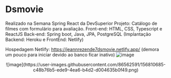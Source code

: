 # Dsmovie
Realizado na Semana Spring React da DevSuperior 
Projeto: Catálogo de filmes com formulário para avaliação.
Front-end: HTML, CSS, Typescript e ReactJS
Back-end: Spring boot, Java, JPA, PostgreSQL
(Implantação Backend: Heroku e FrontEnd: Netlify)

Hospedagem Netlify: https://jeannrezende7dsmovie.netlify.app/
(demora um pouco para iniciar devido ao banco ficar inativo)
![image](https://user-images.githubusercontent.com/86562591/156809949-fe623b27-ba0b-4b23-9c01-08e5e00abe9e.png)
<p align="center">![image](https://user-images.githubusercontent.com/86562591/156810685-c48b76b5-ede9-4ea6-b4d2-d004635b0f49.png)</p>

